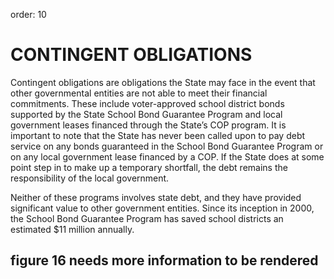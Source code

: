 order: 10

# CONTINGENT OBLIGATIONS

Contingent obligations are obligations the State may face in the event that other governmental entities are not able to meet their financial commitments. These include voter-approved school district bonds supported by the State School Bond Guarantee Program and local government leases financed through the State’s COP program. It is important to note that the State has never been called upon to pay debt service on any bonds guaranteed in the School Bond Guarantee Program or on any local government lease financed by a COP.  If the State does at some point step in to make up a temporary shortfall, the debt remains the responsibility of the local government.

Neither of these programs involves state debt, and they have provided significant value to other government entities. Since its inception in 2000, the School Bond Guarantee Program has saved school districts an estimated $11 million annually.

## figure 16 needs more information to be rendered